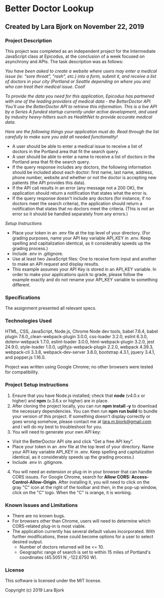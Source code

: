 # Better Doctor Lookup
## Created by Lara Bjork on November 22, 2019
### Project Description

This project was completed as an independent project for the Intermediate JavaScript class at Epicodus, at the conclusion of a week focused on asynchrony and APIs. The task description was as follows:

_You have been asked to create a website where users may enter a medical issue (ie: “sore throat”, "rash", etc.) into a form, submit it, and receive a list of doctors in your city (Portland or Seattle depending on where you are) who can treat their medical issue. Cool!_

_To provide the data you need for this application, Epicodus has partnered with one of the leading providers of medical data - the BetterDoctor API. You'll use the BetterDoctor API to retrieve this information. This is a live API by a Series A funded startup currently under active development, and used by industry heavy-hitters such as HealthNet to provide accurate medical data._

_Here are the following things your application must do. Read through the list carefully to make sure you add all needed functionality!_

* A user should be able to enter a medical issue to receive a list of doctors in the Portland area that fit the search query.
* A user should be able to enter a name to receive a list of doctors in the Portland area that fit the search query.
* If the query response includes any doctors, the following information should be included about each doctor: first name, last name, address, phone number, website and whether or not the doctor is accepting new patients (the API provides this data).
* If the API call results in an error (any message not a 200 OK), the application should return a notification that states what the error is.
* If the query response doesn't include any doctors (for instance, if no doctors meet the search criteria), the application should return a notification that states that no doctors meet the criteria. (This is not an error so it should be handled separately from any errors.)

_Setup Instructions_
* Place your token in an .env file at the top level of your directory. (For grading purposes, name your API key variable API_KEY in .env. Keep spelling and capitalization identical, as it considerably speeds up the grading process.)
* Include .env in .gitignore.
* Use at least two JavaScript files: One to receive form input and another to make an API request and display results.
* This example assumes your API Key is stored in an API_KEY variable. In order to make your applications quick to grade, please follow the example exactly and do not rename your API_KEY variable to something different.

### Specifications
The assignment presented all relevant specs.


### Technologies Used
HTML, CSS, JavaScript, Node.js, Chrome Node dev tools, babel 7.6.4, babel plugin 7.6.0,,clean-webpack-plugin 3.0.0, css-loader 3.2.0, eslint 6.3.0, dotenv-webpack 1.7.0, eslint-loader 3.0.0, html-webpack-plugin 3.2.0, jest 24.9.0, style-loader 1.0.0, uglifyjs-webpack-plugin 2.2.0, webpack 4.39.3, webpack-cli 3.3.8, webpack-dev-server 3.8.0, bootstrap 4.3.1, jquery 3.4.1, and popper.js 1.16.0.

Project was written using Google Chrome; no other browsers were tested for compatibility.

### Project Setup instructions
1. Ensure that you have Node.js installed; check that **node** (v4.0.x or higher) and **npm** (v.3.6.x or higher) are in place.
2. After cloning the project locally, you can run **npm install -y** to download the necessary dependencies. You can then run **npm run build** to bundle your version of this project. If something doesn't display correctly or goes wrong somehow, please contact me at <lara.m.bjork@gmail.com> and I will do my best to troubleshoot for you.
3. You will need to generate your own API key:
  * Visit the BetterDoctor API site and click “Get a free API key”.
  * Place your token in an .env file at the top level of your directory. Name your API key variable API_KEY in .env. Keep spelling and capitalization identical, as it considerably speeds up the grading process.)
  * Include .env in .gitignore.
4. You will need an extension or plug-in in your browser that can handle CORS issues. For Google Chrome, search for **Allow CORS: Access-Control-Allow-Origin**. After installing it, you will need to click on the gray "C" icon at the right of the toolbar and then, in the pop-up window, click on the "C" logo. When the "C" is orange, it is working.

### Known Issues and Limitations
* There are no known bugs.
* For browsers other than Chrome, users will need to determine which CORS-related plug-in is most viable.
* The application currently has several default values incorporated. With further modifications, these could become options for a user to select desired output.
  * Number of doctors returned will be <= 10.
  * Geographic range of search is set to within 15 miles of Portland's coordinates (45.5051 N ,-122.6750 W).

### License
This software is licensed under the MIT license.

Copyright (c) 2019 Lara Bjork
